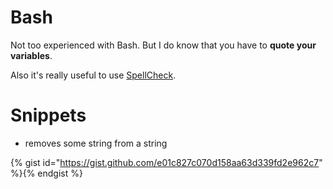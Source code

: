 # Bash

Not too experienced with Bash. But I do know that you have to __quote your variables__. 

Also it's really useful to use [SpellCheck](https://www.shellcheck.net).


# Snippets

- removes some string from a string

{% gist id="https://gist.github.com/e01c827c070d158aa63d339fd2e962c7" %}{% endgist %}








